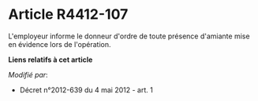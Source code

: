 # Article R4412-107

L'employeur informe le donneur d'ordre de toute présence d'amiante mise en évidence lors de l'opération.

**Liens relatifs à cet article**

_Modifié par_:

  - Décret n°2012-639 du 4 mai 2012 - art. 1
